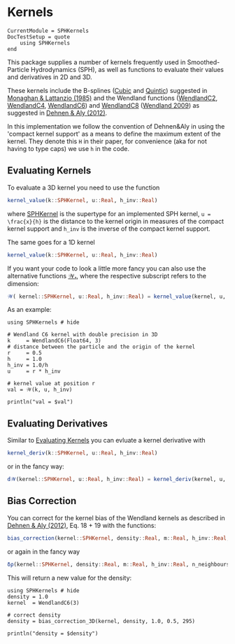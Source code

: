# Kernels

```@meta
CurrentModule = SPHKernels
DocTestSetup = quote
    using SPHKernels
end
```

This package supplies a number of kernels frequently used in Smoothed-Particle Hydrodynamics (SPH), as well as functions to evaluate their values and derivatives in 2D and 3D.

These kernels include the B-splines ([Cubic](@ref) and [Quintic](@ref)) suggested in [Monaghan & Lattanzio (1985)](https://ui.adsabs.harvard.edu/abs/1985A%26A...149..135M/abstract) and the Wendland functions ([WendlandC2](@ref), [WendlandC4](@ref), [WendlandC6](@ref)) and [WendlandC8](@ref) ([Wendland 2009](https://www.researchgate.net/publication/220179293_Divergence-Free_Kernel_Methods_for_Approximating_the_Stokes_Problem)) as suggested in [Dehnen & Aly (2012)](https://academic.oup.com/mnras/article/425/2/1068/1187211).

In this implementation we follow the convention of Dehnen&Aly in using the 'compact kernel support' as a means to define the maximum extent of the kernel. They denote this ``H`` in their paper, for convenience (aka for not having to type caps) we use `h` in the code.

## Evaluating Kernels

To evaluate a 3D kernel you need to use the function

```julia
kernel_value(k::SPHKernel, u::Real, h_inv::Real)
```

where [SPHKernel](@ref) is the supertype for an implemented SPH kernel, ``u = \frac{x}{h}`` is the distance to the kernel origin in measures of the compact kernel support and `h_inv` is the inverse of the compact kernel support.

The same goes for a 1D kernel

```julia
kernel_value(k::SPHKernel, u::Real, h_inv::Real)
```


If you want your code to look a little more fancy you can also use the alternative functions [𝒲₁](@ref), where the respective subscript refers to the dimension:

```julia
𝒲( kernel::SPHKernel, u::Real, h_inv::Real) = kernel_value(kernel, u, h_inv)
```

As an example:
```@example
using SPHKernels # hide

# Wendland C6 kernel with double precision in 3D
k     = WendlandC6(Float64, 3)
# distance between the particle and the origin of the kernel
r     = 0.5
h     = 1.0
h_inv = 1.0/h
u     = r * h_inv

# kernel value at position r
val = 𝒲(k, u, h_inv)

println("val = $val")
```


## Evaluating Derivatives

Similar to [Evaluating Kernels](@ref) you can evluate a kernel derivative with

```julia
kernel_deriv(k::SPHKernel, u::Real, h_inv::Real)
```

or in the fancy way:

```julia
d𝒲(kernel::SPHKernel, u::Real, h_inv::Real) = kernel_deriv(kernel, u, h_inv)
```

## Bias Correction

You can correct for the kernel bias of the Wendland kernels as described in [Dehnen & Aly (2012)](https://academic.oup.com/mnras/article/425/2/1068/1187211), Eq. 18 + 19 with the functions:

```julia
bias_correction(kernel::SPHKernel, density::Real, m::Real, h_inv::Real, n_neighbours::Integer)
```

or again in the fancy way

```julia
δρ(kernel::SPHKernel, density::Real, m::Real, h_inv::Real, n_neighbours::Integer) = bias_correction(kernel, density, m, h_inv, n_neighbours)

```

This will return a new value for the density:

```@example
using SPHKernels # hide
density = 1.0
kernel  = WendlandC6(3)

# correct density
density = bias_correction_3D(kernel, density, 1.0, 0.5, 295)

println("density = $density")
```